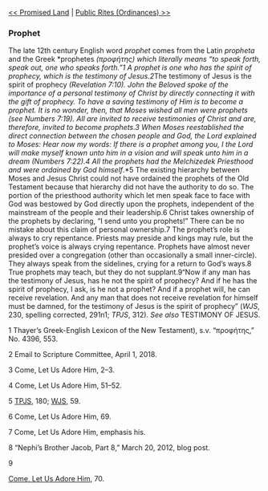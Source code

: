 [<< Promised Land](Promised%20Land)  |  [Public Rites (Ordinances) >>](Public%20Rites%20(Ordinances))

### Prophet
The late 12th century English word *prophet* comes from the Latin *propheta* and the Greek *prophetes *(προφήτης) which literally means “to speak forth, speak out, one who speaks forth.”1 A prophet is one who has the spirit of prophecy, which is the testimony of Jesus.2*The testimony of Jesus is the spirit of prophecy *(Revelation 7:10). John the Beloved spoke of the importance of a personal testimony of Christ by directly connecting it with the gift of prophecy. To have a saving testimony of Him is to become a prophet. It is no wonder, then, that Moses wished all men were prophets (*see* Numbers 7:19). All are invited to receive testimonies of Christ and are, therefore, invited to become prophets.3 When Moses reestablished the direct connection between the chosen people and God, the Lord explained to Moses: *Hear now my words: If there is a prophet among you, I the Lord will make myself known unto him in a vision and will speak unto him in a dream* (Numbers 7:22).4 All the prophets had the Melchizedek Priesthood and were ordained by God himself*.*5 The existing hierarchy between Moses and Jesus Christ could not have ordained the prophets of the Old Testament because that hierarchy did not have the authority to do so. The portion of the priesthood authority which let men speak face to face with God was bestowed by God directly upon the prophets, independent of the mainstream of the people and their leadership.6 Christ takes ownership of the prophets by declaring, “I send unto you prophets!” There can be no mistake about this claim of personal ownership.7 The prophet’s role is always to cry repentance. Priests may preside and kings may rule, but the prophet’s voice is always crying repentance. Prophets have almost never presided over a congregation (other than occasionally a small inner-circle). They always speak from the sidelines, crying for a return to God’s ways.8 True prophets may teach, but they do not supplant.9“Now if any man has the testimony of Jesus, has he not the spirit of prophecy? And if he has the spirit of prophecy, I ask, is he not a prophet? And if a prophet will, he can receive revelation. And any man that does not receive revelation for himself must be damned, for the testimony of Jesus is the spirit of prophecy” (*WJS*, 230, spelling corrected, 291n1; *TPJS*, 312). *See also* TESTIMONY OF JESUS.



1 Thayer’s Greek-English Lexicon of the New Testament), s.v. “προφήτης,” No. 4396, 553.


2 Email to Scripture Committee, April 1, 2018.


3 Come, Let Us Adore Him, 2–3.


4 Come, Let Us Adore Him, 51–52.


5
[TPJS](#), 180; [WJS](#), 59.


6 Come, Let Us Adore Him, 69.


7 Come, Let Us Adore Him, emphasis his.


8 “Nephi’s Brother Jacob, Part 8,” March 20, 2012, blog post.


9

[Come, Let Us Adore Him](#), 70.